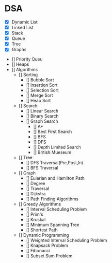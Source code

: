 # DSA

- [X] Dynamic List
- [X] Linked List
- [X] Stack
- [X] Queue
- [X] Tree
- [X] Graphs
- [] Priority Queu
- [] Heaps
- [] Algorithms
    - [] Sorting
        - [] Bubble Sort
        - [] Insertion Sort
        - [] Selection Sort
        - [] Merge Sort
        - [] Heap Sort
    - [] Search
        - [] Linear Search
        - [] Binary Search
        - [] Graph Search
            - [] A*
            - [] Best First Search
            - [] BFS
            - [] DFS
            - [] Depth Limited Search
            - [] British Mueseum
    - [] Tree
        - [] DFS Traversal(Pre,Post,In)
        - [] BFS Traversal
    - [] Graph
        - [] Eulerian and Hamilton Path
        - [] Degree
        - [] Traversal
        - [] Dijkstra
        - [] Path Finding Algorithms
    - [] Greedy Algorithms
        - [] Interval Scheduling Problem
        - [] Prim's
        - [] Kruskal
        - [] Minimum Spanning Tree
        - [] Shortest Path 
    - [] Dynamic Programming
        - [] Weighted Interval Scheduling Problem
        - [] Knapsack Problem
        - [] Fibonacci 
        - [] Subset Sum Problem 